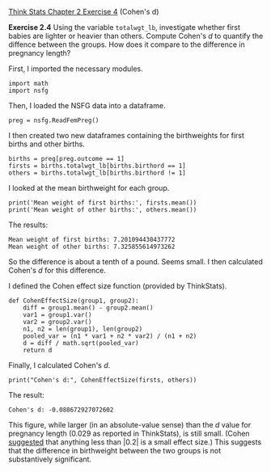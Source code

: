[Think Stats Chapter 2 Exercise 4](http://greenteapress.com/thinkstats2/html/thinkstats2003.html#toc24) (Cohen's d)

**Exercise 2.4** Using the variable `totalwgt_lb`, investigate whether first babies are lighter or heavier than others. Compute Cohen's _d_ to quantify the diffence between the groups. How does it compare to the difference in pregnancy length?


First, I imported the necessary modules.

```
import math
import nsfg
```

Then, I loaded the NSFG data into a dataframe.

```
preg = nsfg.ReadFemPreg()
```

I then created two new dataframes containing the birthweights for first births and other births.

```
births = preg[preg.outcome == 1]
firsts = births.totalwgt_lb[births.birthord == 1]
others = births.totalwgt_lb[births.birthord != 1]
```

I looked at the mean birthweight for each group.

```
print('Mean weight of first births:', firsts.mean())
print('Mean weight of other births:', others.mean())
```

The results:

```
Mean weight of first births: 7.201094430437772
Mean weight of other births: 7.325855614973262
```

So the difference is about a tenth of a pound. Seems small. 
I then calculated Cohen's _d_ for this difference.

I defined the Cohen effect size function (provided by ThinkStats).

```
def CohenEffectSize(group1, group2):
    diff = group1.mean() - group2.mean()
    var1 = group1.var()
    var2 = group2.var()
    n1, n2 = len(group1), len(group2)
    pooled_var = (n1 * var1 + n2 * var2) / (n1 + n2)
    d = diff / math.sqrt(pooled_var)
    return d
```

Finally, I calculated Cohen's _d_.

```
print("Cohen's d:", CohenEffectSize(firsts, others))
```

The result:

```
Cohen's d: -0.088672927072602
```

This figure, while larger (in an absolute-value sense) than the _d_ value for pregnancy length (0.029 as reported in ThinkStats), is still small. (Cohen [suggested](http://staff.bath.ac.uk/pssiw/stats2/page2/page14/page14.html) that anything less than |0.2| is a small effect size.) This suggests that the difference in birthweight between the two groups is not substantively significant.
